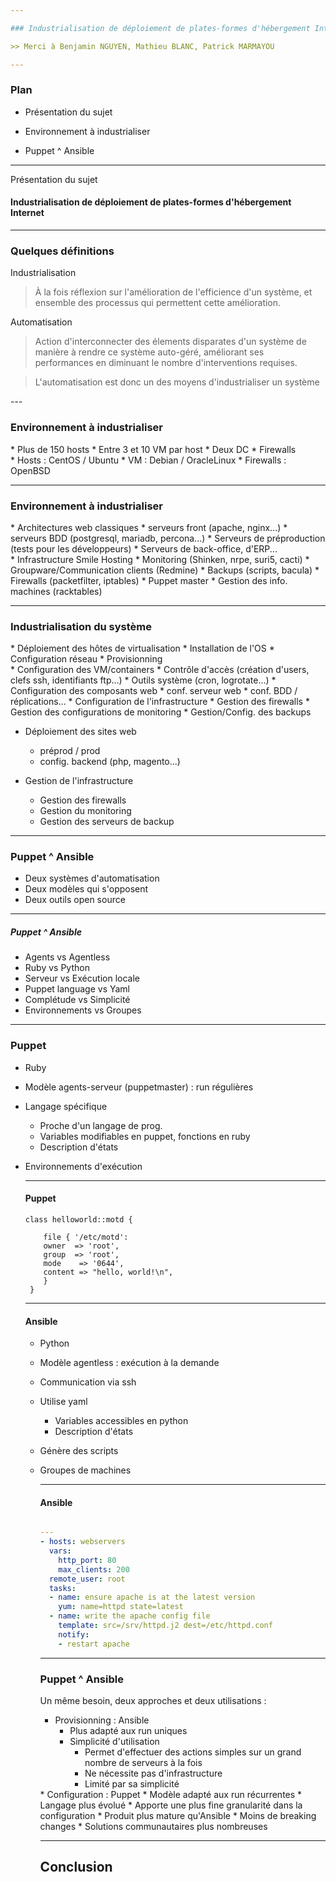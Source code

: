 ```yaml
---

### Industrialisation de déploiement de plates-formes d'hébergement Internet

>> Merci à Benjamin NGUYEN, Mathieu BLANC, Patrick MARMAYOU

---
```


### Plan

<ul>
<li><p class="fragment">Présentation du sujet</p></li>
<li><p class="fragment">Environnement à industrialiser</p></li>
<li><p class="fragment">Puppet ^ Ansible </p></li>
</ul>

---

Présentation du sujet

<h4><span class="fragment"><span class=fragment">Industrialisation</span></span><span class="fragment"> de déploiement de plates-formes</span><span class="fragment"> d'hébergement Internet</span></h4>

---

### Quelques définitions

<section>
<p>Industrialisation</p>
<blockquote style="width:90%">À la fois réflexion sur l'amélioration de l'efficience d'un système, et ensemble des processus qui permettent cette amélioration.</blockquote>
</section>
<section>
<p>Automatisation</p>
<blockquote style="width:90%">Action d'interconnecter des élements disparates d'un système de manière à rendre ce système auto-géré, améliorant ses performances en diminuant le nombre d'interventions requises.</blockquote>
</section><section>
<blockquote>L'automatisation est donc un des moyens d'industrialiser un système</blockquote>
</section>
---

<h3>Environnement à industrialiser</h3>
<section>
* Plus de 150 hosts
* Entre 3 et 10 VM par host
* Deux DC
* Firewalls
</section>

<section>
* Hosts : CentOS / Ubuntu
* VM : Debian / OracleLinux 
* Firewalls : OpenBSD
</section>

---

<h3>Environnement à industrialiser</h3>

<section>
* Architectures web classiques
	* serveurs front (apache, nginx...)
	* serveurs BDD (postgresql, mariadb, percona...)
	* Serveurs de préproduction (tests pour les développeurs)
	* Serveurs de back-office, d'ERP...
</section>

<section>
* Infrastructure Smile Hosting
	* Monitoring (Shinken, nrpe, suri5, cacti)
	* Groupware/Communication clients (Redmine)
	* Backups (scripts, bacula)
	* Firewalls (packetfilter, iptables)
	* Puppet master
	* Gestion des info. machines (racktables)
</section>

---

<h3>Industrialisation du système</h3>

<section>
* Déploiement des hôtes de virtualisation
	* Installation de l'OS
	* Configuration réseau
	* Provisionning
</section><section>
* Configuration des VM/containers
	* Contrôle d'accès (création d'users, clefs ssh, identifiants ftp...)
	* Outils système (cron, logrotate...)
	* Configuration des composants web
		* conf. serveur web
		* conf. BDD / réplications...
	* Configuration de l'infrastructure
		* Gestion des firewalls
		* Gestion des configurations de monitoring
	* Gestion/Config. des backups
</section><section>

* Déploiement des sites web
	* préprod / prod
	* config. backend (php, magento...)

* Gestion de l'infrastructure
	* Gestion des firewalls
	* Gestion du monitoring
	* Gestion des serveurs de backup

</section>

---

### Puppet ^ Ansible

* Deux systèmes d'automatisation
* Deux modèles qui s'opposent
* Deux outils open source

---

##### Puppet ^ Ansible

* Agents vs Agentless
* Ruby vs Python
* Serveur vs Exécution locale
* Puppet language vs Yaml
* Complétude vs Simplicité
* Environnements vs Groupes

---

### Puppet

<ul>
<li><p class="fragment">Ruby</p>
<li><p class="fragment">Modèle agents-serveur (puppetmaster) : run régulières</p></li>
<li><p class="fragment">Langage spécifique</p><ul>
<span class="fragment"><li>Proche d'un langage de prog.</li>
<li>Variables modifiables en puppet, fonctions en ruby</li>
<li>Description d'états</li></ul></li></span>
<li><p class="fragment">Environnements d'exécution</p></li>

---

#### Puppet

```puppet
class helloworld::motd {

    file { '/etc/motd':
    owner  => 'root',
    group  => 'root',
    mode    => '0644',
    content => "hello, world!\n",
    }
 }
```

---

#### Ansible

<ul>
<li><p class="fragment">Python</p>
<li><p class="fragment">Modèle agentless : exécution à la demande</p></li>
<li><p class="fragment">Communication via ssh</p></li>
<li><p class="fragment">Utilise yaml</p><ul>
<span class="fragment"><li>Variables accessibles en python</li>
<li>Description d'états</li></ul></li></span>
<li><p class="fragment">Génère des scripts
<li><p class="fragment">Groupes de machines</p></li>

---

#### Ansible

```yaml

---
- hosts: webservers
  vars:
    http_port: 80
    max_clients: 200
  remote_user: root
  tasks:
  - name: ensure apache is at the latest version
    yum: name=httpd state=latest
  - name: write the apache config file
    template: src=/srv/httpd.j2 dest=/etc/httpd.conf
    notify:
    - restart apache
```

---

### Puppet ^ Ansible

<section>
Un même besoin, deux approches et deux utilisations :

* Provisionning : Ansible
	* Plus adapté aux run uniques
	* Simplicité d'utilisation
		* Permet d'effectuer des actions simples sur un grand nombre de serveurs à la fois
		* Ne nécessite pas d'infrastructure
		* Limité par sa simplicité
</section><section>
* Configuration : Puppet
	* Modèle adapté aux run récurrentes
	* Langage plus évolué
		* Apporte une plus fine granularité dans la configuration
	* Produit plus mature qu'Ansible
		* Moins de breaking changes
		* Solutions communautaires plus nombreuses
</section>

---

<h2>Conclusion</h2>
